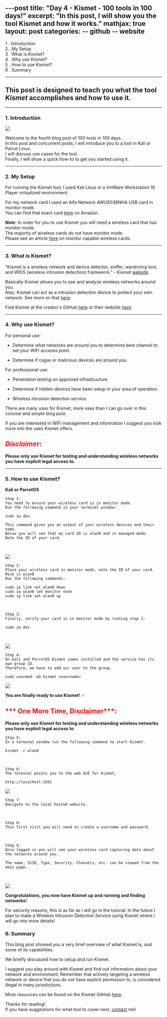 ---post
title:  "Day 4 - Kismet - 100 tools in 100 days!"
excerpt: "In this post, I will show you the tool Kismet and how it works."
mathjax: true
layout: post
categories:
    -- github
    -- website
---

1 . Introduction
<br>
2 . My Setup
<br>
3 . What is Kismet?
<br>
4 . Why use Kismet?
<br>
5 . How to use Kismet?
<br>
6 . Summary

---

## This post is designed to teach you what the tool *Kismet* accomplishes and how to use it.

---

### 1. **Introduction**

![](https://raw.githubusercontent.com/matthewomccorkle/matthewomccorkle.github.io/master/_posts/assets/100%20tools/kismet/kismet1.png)

Welcome to the fourth blog post of 100 tools in 100 days.<br> 
In this post and concurrent posts, I will introduce you to a tool in Kali or Parrot Linux. <br>
I will discuss use cases for the tool.<br> 
Finally, I will show a quick how-to to get you started using it. 

---

### 2. **My Setup**

For running the Kismet tool, I used Kali Linux in a VmWare Workstation 16 Player virtualized environment. 

For my network card I used an Alfa Network AWUS036NHA USB card in monitor mode.<br> 
You can find that exact card [here](https://www.amazon.com/Alfa-AWUS036NHA-Wireless-USB-Adaptor/dp/B004Y6MIXS) on Amazon.

***Note***: In order for you to use Kismet you will need a wireless card that has monitor mode. <br>
The majority of wireless cards do not have monitor mode. 
<br>Please see an article [here](https://deviwiki.com/wiki/List_of_Wireless_Adapters_That_Support_Monitor_Mode_and_Packet_Injection) on monitor capable wireless cards.

---

### 3. **What is Kismet?**

"Kismet is a wireless network and device detector, sniffer, wardriving tool, and WIDS (wireless intrusion detection) framework." - Kismet [website](https://www.kismetwireless.net/).

Basically Kismet allows you to see and analyze wireless networks around you.<br>
Also, Kismet can act as a intrusion detection device to protect your own network. See more on that [here](https://www.freecodecamp.org/news/wireless-security-using-raspberry-pi-4-kismet-and-python/).

Find Kismet at the creator's GitHub [here](https://github.com/kismetwireless/kismet) or their website [here](https://www.kismetwireless.net/).

---

### 4. **Why use Kismet?**

For personal use:

- Determine what networks are around you to determine best channel to set your WiFi accesss point.

- Determine if rogue or malicious devices are around you.

For professional use:

- Penetration testing on approved infrastructure.

- Determine if hidden devices have been setup in your area of operation.

- Wireless intrusion detection service.

There are many uses for Kismet, more uses than I can go over in this concise and simple blog post.

If you are interested in WiFi management and information I suggest you look more into the uses Kismet offers. 

## <span style="color:red">***Disclaimer***</span>:<br>
**Please only use Kismet for testing and understanding wireless networks you have explicit legal access to.**

---

### 5. **How to use Kismet?**

**Kali or ParrotOS**
    
    Step 1: 
    You need to ensure your wireless card is in monitor mode.
    Run the following command in your terminal window:

    sudo iw dev

    This command gives you an output of your wireless devices and their name.
    Below you will see that my card ID is wlan0 and in managed mode. 
    Note the ID of your card.

<br>

![](https://raw.githubusercontent.com/matthewomccorkle/matthewomccorkle.github.io/master/_posts/assets/100%20tools/kismet/kismet3.png)

    Step 2:
    Place your wireless card in monitor mode, note the ID of your card.
    Mine is wlan0
    Run the following commands:

    sudo ip link set wlan0 down
    sudo iw wlan0 set monitor none
    sudo ip link set wlan0 up

<br>

    Step 3:
    Finally, verify your card is in monitor mode by running step 1:

    sudo iw dev

<br>

![](https://raw.githubusercontent.com/matthewomccorkle/matthewomccorkle.github.io/master/_posts/assets/100%20tools/kismet/kismet4.png)

    Step 4:
    On Kali and ParrotOS Kismet comes installed and the service has its own group ID.
    Therefore, we have to add our user to the group.

    sudo usermod -aG kismet <username>

![](https://raw.githubusercontent.com/matthewomccorkle/matthewomccorkle.github.io/master/_posts/assets/100%20tools/kismet/kismet5.png)

**You are finally ready to use Kismet!** :white_check_mark:

## <span style="color:red">*** One More Time, Disclaimer***</span>:<br>
**Please only use Kismet for testing and understanding wireless networks you have explicit legal access to.**

    Step 5:
    In a terminal window run the following command to start Kismet.

    kismet -c wlan0

<br>

    Step 6:
    The terminal points you to the web GUI for Kismet.

    http://localhost:2501

![](https://raw.githubusercontent.com/matthewomccorkle/matthewomccorkle.github.io/master/_posts/assets/100%20tools/kismet/kismet6.png)

    Step 7:
    Navigate to the local hosted website.

<br>

    Step 8:
    This first visit you will need to create a username and password. 

<br>

    Step 9:
    Once logged in you will see your wireless card capturing data about the networks around you.

    The name, SSID, Type, Security, Channels, etc. can be viewed from the main page. 
<br>

![](https://raw.githubusercontent.com/matthewomccorkle/matthewomccorkle.github.io/master/_posts/assets/100%20tools/kismet/kismet7.png)

**Congratulations, you now have Kismet up and running and finding networks!**

For security reasons, this is as far as I will go in the tutorial. 
In the future I plan to make a Wireless Intrusion Detection Service using Kismet where I will go into more details!

### 6. **Summary**

This blog post showed you a very brief overview of what Kismet is, and some of its capabilities.

We briefly discussed how to setup and run Kismet. 

I suggest you play around with Kismet and find out information about your network and environment. 
Remember that actively targeting a wireless network or device that you do not have explicit permission to, is considered illegal in many jurisdictions.  

More resources can be found on the Kismet GitHub [here](https://github.com/kismetwireless/kismet).<br>

Thanks for reading!<br>
If you have suggestions for what tool to cover next, [contact](mailto:matthew.o.mccorkle@gmail.com) me!